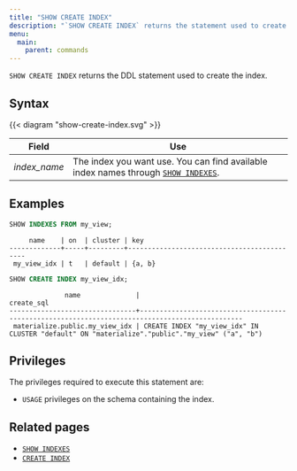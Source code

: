 ```yaml
---
title: "SHOW CREATE INDEX"
description: "`SHOW CREATE INDEX` returns the statement used to create the index."
menu:
  main:
    parent: commands
---
```


`SHOW CREATE INDEX` returns the DDL statement used to create the index.

## Syntax

{{< diagram "show-create-index.svg" >}}

Field | Use
------|-----
_index&lowbar;name_ | The index you want use. You can find available index names through [`SHOW INDEXES`](../show-indexes).

## Examples

```sql
SHOW INDEXES FROM my_view;
```

```nofmt
     name    | on  | cluster | key
-------------+-----+---------+--------------------------------------------
 my_view_idx | t   | default | {a, b}
```

```sql
SHOW CREATE INDEX my_view_idx;
```

```nofmt
              name              |                                           create_sql
--------------------------------+------------------------------------------------------------------------------------------------
 materialize.public.my_view_idx | CREATE INDEX "my_view_idx" IN CLUSTER "default" ON "materialize"."public"."my_view" ("a", "b")
```

## Privileges

The privileges required to execute this statement are:

- `USAGE` privileges on the schema containing the index.

## Related pages

- [`SHOW INDEXES`](../show-indexes)
- [`CREATE INDEX`](../create-index)

